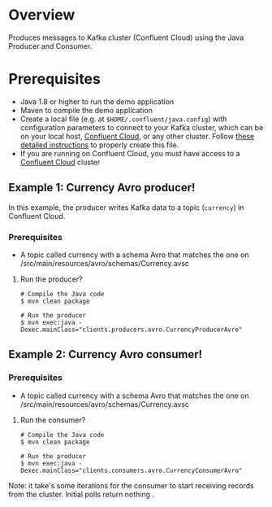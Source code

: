# Overview
Produces messages to Kafka cluster (Confluent Cloud) using the Java Producer and Consumer.

# Prerequisites

* Java 1.8 or higher to run the demo application
* Maven to compile the demo application
* Create a local file (e.g. at `$HOME/.confluent/java.config`) with configuration parameters to connect to your Kafka cluster, which can be on your local host, [Confluent Cloud](https://www.confluent.io/confluent-cloud/?utm_source=github&utm_medium=demo&utm_campaign=ch.examples_type.community_content.clients-ccloud), or any other cluster.  Follow [these detailed instructions](https://github.com/confluentinc/configuration-templates/tree/master/README.md) to properly create this file. 
* If you are running on Confluent Cloud, you must have access to a [Confluent Cloud](https://www.confluent.io/confluent-cloud/?utm_source=github&utm_medium=demo&utm_campaign=ch.examples_type.community_content.clients-ccloud) cluster

## Example 1: Currency Avro producer!
In this example, the producer writes Kafka data to a topic (`currency`) in Confluent Cloud.

### Prerequisites
* A topic called currency with a schema Avro that matches the one on /src/main/resources/avro/schemas/Currency.avsc

1. Run the producer? 

	```shell
	# Compile the Java code
	$ mvn clean package
	
	# Run the producer
	$ mvn exec:java -Dexec.mainClass="clients.producers.avro.CurrencyProducerAvro"
	```	
	
## Example 2: Currency Avro consumer!

### Prerequisites
* A topic called currency with a schema Avro that matches the one on /src/main/resources/avro/schemas/Currency.avsc	

1. Run the consumer?
 
	```shell
	# Compile the Java code
	$ mvn clean package
	
	# Run the producer
	$ mvn exec:java -Dexec.mainClass="clients.consumers.avro.CurrencyConsumerAvro"
	```	
	
Note: it take's some iterations for the consumer to start receiving records from the cluster. Initial polls return nothing .	